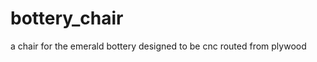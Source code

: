bottery_chair
=============

a chair for the emerald bottery designed to be cnc routed from plywood
